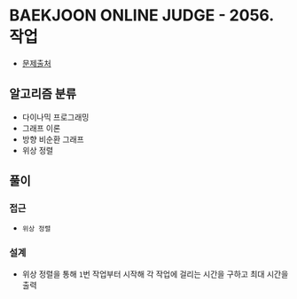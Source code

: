 # BAEKJOON ONLINE JUDGE - 2056. 작업

- [문제출처](https://www.acmicpc.net/problem/2056 '2056. 작업')

## 알고리즘 분류

- 다이나믹 프로그래밍
- 그래프 이론
- 방향 비순환 그래프
- 위상 정렬

## 풀이

### 접근

- `위상 정렬`

### 설계

- 위상 정렬을 통해 `1`번 작업부터 시작해 각 작업에 걸리는 시간을 구하고 최대 시간을 출력

